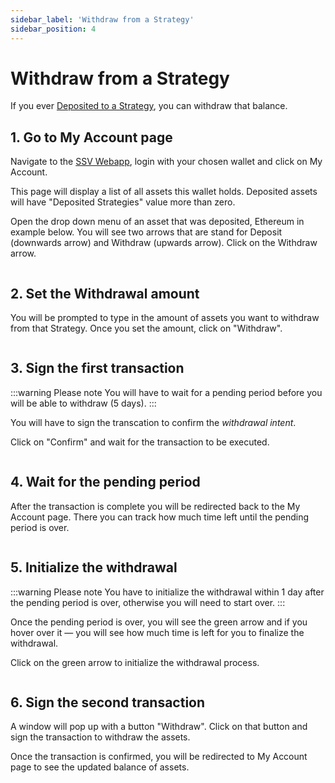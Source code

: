 ```yaml
---
sidebar_label: 'Withdraw from a Strategy'
sidebar_position: 4
---
```


# Withdraw from a Strategy

If you ever [Deposited to a Strategy](./deposit-to-strategy.md), you can withdraw that balance.

## 1. Go to My Account page

Navigate to the [SSV Webapp](https://app.stage.ssv.network/account/my-delegations), login with your chosen wallet and click on My Account.

This page will display a list of all assets this wallet holds. Deposited assets will have "Deposited Strategies" value more than zero.

Open the drop down menu of an asset that was deposited, Ethereum in example below. You will see two arrows that are stand for Deposit (downwards arrow) and Withdraw (upwards arrow). Click on the Withdraw arrow.

<div style={{ textAlign: 'center', width: '100%', margin: '0 auto' }}>
  <img src="/img/withdraw-from-strategy-1.png" alt="" />
</div>

## 2. Set the Withdrawal amount

You will be prompted to type in the amount of assets you want to withdraw from that Strategy. Once you set the amount, click on "Withdraw".

<div style={{ textAlign: 'center', width: '60%', margin: '0 auto' }}>
  <img src="/img/withdraw-from-strategy-2.png" alt="" />
</div>

## 3. Sign the first transaction

:::warning Please note 
You will have to wait for a pending period before you will be able to withdraw (5 days).
:::

You will have to sign the transcation to confirm the *withdrawal intent*.

Click on "Confirm" and wait for the transaction to be executed.

<div style={{ textAlign: 'center', width: '50%', margin: '0 auto' }}>
  <img src="/img/withdraw-from-strategy-3.png" alt="" />
</div>

## 4. Wait for the pending period

After the transaction is complete you will be redirected back to the My Account page. There you can track how much time left until the pending period is over.

<div style={{ textAlign: 'center', width: '100%', margin: '0 auto' }}>
  <img src="/img/withdraw-from-strategy-4.png" alt="" />
</div>

## 5. Initialize the withdrawal

:::warning Please note 
You have to initialize the withdrawal within 1 day after the pending period is over, otherwise you will need to start over.
:::

Once the pending period is over, you will see the green arrow and if you hover over it — you will see how much time is left for you to finalize the withdrawal.

Click on the green arrow to initialize the withdrawal process.

<div style={{ textAlign: 'center', width: '100%', margin: '0 auto' }}>
  <img src="/img/withdraw-from-strategy-5.png" alt="" />
</div>

## 6. Sign the second transaction

A window will pop up with a button "Withdraw". Click on that button and sign the transaction to withdraw the assets.

Once the transaction is confirmed, you will be redirected to My Account page to see the updated balance of assets.